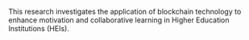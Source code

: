 This research investigates the application of blockchain technology to enhance motivation and collaborative learning in Higher Education Institutions (HEIs). 
